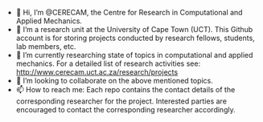 - 👋 Hi, I’m @CERECAM, the Centre for Research in Computational and Applied Mechanics.
- 👀 I’m a research unit at the University of Cape Town (UCT). This Github account is for storing projects conducted by research fellows, students, lab members, etc.
- 🌱 I’m currently researching state of topics in computational and applied mechanics. For a detailed list of research activities see: http://www.cerecam.uct.ac.za/research/projects
- 💞️ I’m looking to collaborate on the above mentioned topics.
- 📫 How to reach me: Each repo contains the contact details of the corresponding researcher for the project. Interested parties are encouraged to contact the corresponding researcher accordingly.
